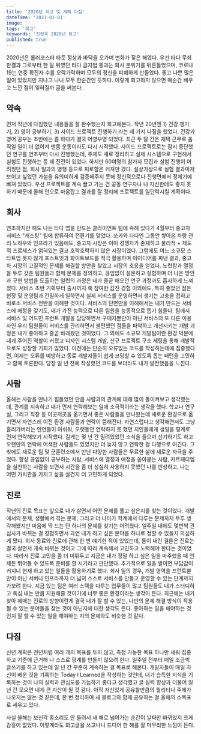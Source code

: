 ```yaml
---
title: '2020년 회고 및 새해 다짐'
dateTime: '2021-01-01'
image: ''
tags: '회고'
keywords: '진형욱 2020년 회고'
published: true
---
```


2020년은 롤러코스터 타듯 정상과 바닥을 오가며 변화가 잦은 해였다.
우선 타다 무죄 판결과 그로부터 한 달 뒤였던 타다 금지법 통과는 회사 분위기를 뒤흔들었으며, 코로나19는 연중 확진자 수를 오락가락하며 모두의 정신을 피폐하게 만들었다.
좋고 나쁜 많은 일이 있었지만 지나고 나니 모두 한순간인 듯하다.
이렇게 회고하지 않으면 매순간 배우고 느낀 점이 잊혀질까 글을 써본다.

## 약속

먼저 작년에 다짐했던 내용들을 잘 완수했는지 회고해본다.
작년 20년엔 1) 건강 챙기기, 2) 영어 공부하기, 3) 사이드 프로젝트 진행하기 라는 세 가지 다짐을 했었다.
건강과 영어 공부는 초반에는 좀 하다가 결국 어영부영 되었다.
최근 두 달 간은 재택 근무로 움직일 일이 더 없어져 맨몸 운동이라도 다시 시작했다.
사이드 프로젝트로는 잠시 중단했던 연구를 연초부터 다시 진행했는데, 주제도 새로 정리하고 실제 시스템으로 구현해서 실험도 진행하는 등 꽤 진전이 있었다.
하지만 60여명의 참가자 모집과 실험 진행이 어려웠던 점, 회사 일과의 병행 등으로 피로함은 커져만 갔다.
설상가상으로 실험 결과마저 보이고 싶었던 가설을 유의미하게 검증해주지 못해 정신적으로나 진행면에서 정체기에 빠져 있었다.
우선 프로젝트를 계속 끌고 가는 건 공동 연구자나 나 자신한테도 좋지 못하기 때문에 올해 안으로 마음잡고 결과를 잘 정리해 프로젝트를 일단락시킬 계획이다.

## 회사

연초까지만 해도 나는 타다 앱을 만드는 클라이언트 팀에 속해 있다가 4월부터 중고차 서비스 "캐스팅" 팀에 합류하여 전환기를 맞았다.
쏘카와 타다엔 그동안 쌓아온 차량 관리 노하우와 인프라가 있음에도, 중고차 시장은 이미 경쟁자가 존재하고 물리적 + 제도적 프로세스가 얽혀있는 결코 호락호락하지 않은 시장이었다.
그럼에도 여느 소규모 스타트업 못지 않게 포스트잇과 화이트보드를 적극 활용하며 아이디어를 짜낸 결과, 중고차 시장의 고질적인 문제를 해결할 방안을 찾았고 시장의 호응을 얻었다.
노련함과 열정을 두루 갖춘 팀원들과 함께 문제를 정의하고, 끊임없이 설문하고 실험하며 더 나은 방안과 구현 방법을 도출하는 일련의 과정은 내가 줄곧 해오던 연구 과정과도 흡사하게 느껴졌다.
서비스 초반 기획부터 출시까지 쭉 참여한 값진 경험 이외에도, 특히 좋았던 점은 현장 및 운영팀과 긴밀하게 일하면서 실제 서비스를 운영하면서 생기는 고충을 접하고 비로소 서비스 전반을 이해한 것이다.
서비스의 단면만을 이해해서는 내가 만드는 서비스에 애정을 갖기도, 내가 가진 능력으로 다른 팀원을 능동적으로 돕기 힘들다.
팀에서 서비스 및 어드민 프런트 개발을 담당하면서 구매자뿐만이 아닌 서비스의 또 다른 이용자인 우리 팀원들이 서비스를 관리하면서 불편했던 점들을 파악하고 개선시키는 개발 과정은 내가 좋아하고 줄곧 바래왔던 것이었다.
그 외에도 소규모 개발팀이란 환경 덕분에 내게 주어진 역할이 커졌고 디자인 시스템 개발, 신규 프로젝트 구조 세팅을 통해 개발적으로도 성장할 기회가 많았다.
이전에는 단순히 오류없는 코드를 작성하는데에 집중했다면, 이제는 오류를 예방하고 동료 개발자들이 쉽게 코딩할 수 있도록 돕는 패턴을 고민하고 함께 토론한다.
당장 일 년 전에 작성했던 코드를 보더라도 내가 발전했음을 느낀다.

## 사람

올해는 사람을 만나기 힘들었던 만큼 사람과의 관계에 대해 많이 돌이켜보고 생각했는데, 관계를 지속하고 내가 먼저 연락해보는 일에 소극적이라는 생각을 했다.
학교나 연구실, 그리고 직장 등 이곳저곳을 옮기면서 좋은 사람들을 만나왔는데 새로운 환경으로 옮기면서 자연스레 이전 환경 사람들과 연락이 뜸해진다.
자연스럽다고 생각해면서도 그냥 흘러가버리는 인연들이 아쉬워, 오랫동안 연락하지 못 했던 지인들에게 생일을 핑계로 먼저 연락해보기 시작했다.
길게는 몇 년 간 밀려있었던 소식을 들으며 신기하기도 하고 오랜만의 연락에 어색한 사람들도 있었지만 더 늦지 않고 연락한 걸 다행으로 여긴다.
그 밖에도 새로운 팀 및 군훈련소에서 만난 다양한 사람들은 무료한 삶에 새로운 자극을 주었다.
항상 끊임없이 공부하는 사람, 서비스에 열정과 애정을 쏟아붇는 사람, 카르페디엠을 실천하는 사람을 보면서 시간을 좀 더 성실히 사용하지 못했던 나를 반성하고,
나는 어떤 가치관을 가지고 삶을 살건지 더 고민하게 되었다.

## 진로

작년의 진로 목표는 앞으로 내가 살면서 어떤 문제를 풀고 싶은지를 찾는 것이었다.
개발에서의 문제, 생활에서 겪는 문제, 그리고 더 나아가 학계에서 다루는 문제까지 두루 생각해봤지만 마음에 딱 드는 단 하나의 문제를 찾기는 어려웠다.
일주일 내에도 몇번씩 관심사가 바뀌는 걸 경험하면서 과연 내가 하고 싶은 분야를 하나로 정할 수 있을지 의심하게 됐다.
회사 동료와 진로에 관해 한 번 얘기한 적이 있었는데, 둘이 내린 결론은 진로는 결국 살면서 게속 바뀌는 것이고 그에 따라 계속해서 고민하고 노력해야 한다는 것이었다.
따라서 진로 고민을 좀 더 미뤄두고 지금은 내가 정말 하고 싶은 일을 마주했을 때 언제든 뛰어들 수 있도록 준비를 할 시기라고 판단했다.
추가적으로 일을 벌이면 부담감이 커지니 현재 하고 있는 일들을 활용하기로 했다.
회사 일의 경우, 개발 영역을 프런트뿐만이 아닌 서버나 인프라까지 더 넓혀 스스로 서비스를 만들고 운영할 수 있는 단계까지 가보려 한다.
지금 있는 팀은 여러 스택을 다루는 업무들이 많고 팀원들도 내가 스터디하고 욕심 내는 만큼 지원해줄 것이기에 너무 좋은 환경이라는 생각이 든다.
최근에는 내가 찾아 헤매는 진로의 방향이란게 결국 내가 잘 할 수 있는, 나만의 문제 해결 방식이 적용될 수 있는 분야들을 찾는 것이 아닌지에 대한 생각도 든다.
좋아하는 일을 해야하는 것인지 잘 할 수 있는 일을 해야하는 지의 문제와도 비슷한 것 같다.

## 다짐

신년 계획은 전년처럼 여러 개의 목표를 두지 않고, 측정 가능한 목표 하나만 세워 집중하고 기준에 근거해 나 스스로 핑계를 만들지 않으려 한다.
일주일 전부터 매일 조금씩 글쓰기를 하고 있는데 일 년 간 꾸준히 계속하는 걸 목표로 해본다.
개발자들이 매일 자신이 배운 것을 기록하는 Today I Learned을 작성하는 것인데, 내가 습득한 지식을 기록하는 것이 나의 실력과 관심도를 가늠하기 좋다고 생각했고
글 실력 향상과 더불어 일 년 간 모으면 내게 큰 자산이 될 것 같다.
아직 자신있게 공유할만큼의 퀄리티나 주제가 나오지는 않는 것 같은데, 한 번 정리하여 새 블로그와 함께 공유하는 걸 올해의 소목표로 세우고 있다.

사실 올해는 보신각 종소리도 안 들려서 새 해로 넘어가는 순간이 날짜만 바뀌었지 크게 감흥이 없었다.
이렇게라도 회고글을 쓰고나니 드디어 한 해를 잘 마무리한 느낌이 든다.
